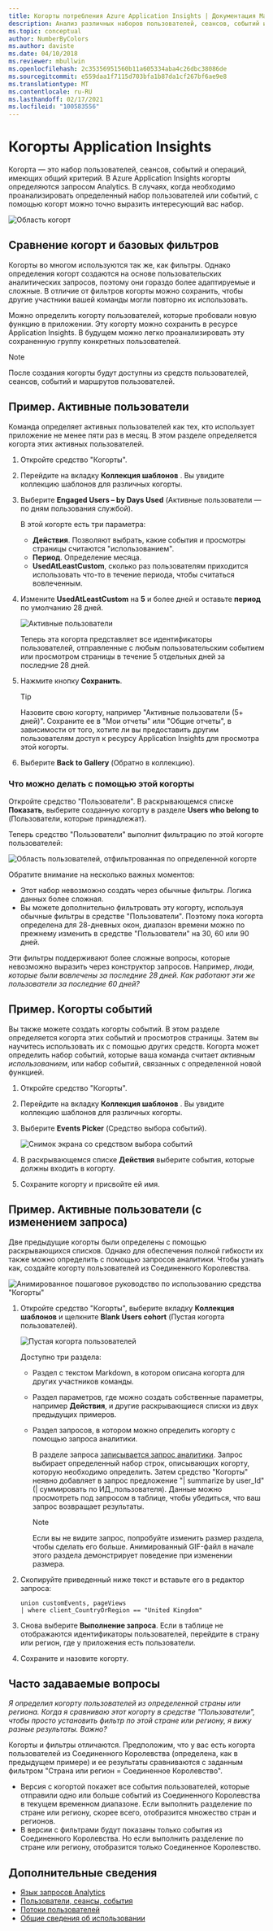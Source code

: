 ```yaml
---
title: Когорты потребления Azure Application Insights | Документация Майкрософт
description: Анализ различных наборов пользователей, сеансов, событий и операций по общему критерию.
ms.topic: conceptual
author: NumberByColors
ms.author: daviste
ms.date: 04/10/2018
ms.reviewer: mbullwin
ms.openlocfilehash: 2c35356951560b11a605334aba4c26dbc38086de
ms.sourcegitcommit: e559daa1f7115d703bfa1b87da1cf267bf6ae9e8
ms.translationtype: MT
ms.contentlocale: ru-RU
ms.lasthandoff: 02/17/2021
ms.locfileid: "100583556"
---
```

# <a name="application-insights-cohorts"></a>Когорты Application Insights

Когорта — это набор пользователей, сеансов, событий и операций, имеющих общий критерий. В Azure Application Insights когорты определяются запросом Analytics. В случаях, когда необходимо проанализировать определенный набор пользователей или событий, с помощью когорт можно точно выразить интересующий вас набор.

![Область когорт](./media/usage-cohorts/001.png)

## <a name="cohorts-versus-basic-filters"></a>Сравнение когорт и базовых фильтров

Когорты во многом используются так же, как фильтры. Однако определения когорт создаются на основе пользовательских аналитических запросов, поэтому они гораздо более адаптируемые и сложные. В отличие от фильтров когорты можно сохранить, чтобы другие участники вашей команды могли повторно их использовать.

Можно определить когорту пользователей, которые пробовали новую функцию в приложении. Эту когорту можно сохранить в ресурсе Application Insights. В будущем можно легко проанализировать эту сохраненную группу конкретных пользователей.

> [!NOTE]
> После создания когорты будут доступны из средств пользователей, сеансов, событий и маршрутов пользователей.

## <a name="example-engaged-users"></a>Пример. Активные пользователи

Команда определяет активных пользователей как тех, кто использует приложение не менее пяти раз в месяц. В этом разделе определяется когорта этих активных пользователей.

1. Откройте средство "Когорты".

2. Перейдите на вкладку **Коллекция шаблонов** . Вы увидите коллекцию шаблонов для различных когорты.

3. Выберите **Engaged Users – by Days Used** (Активные пользователи — по дням пользования службой).

    В этой когорте есть три параметра:
    * **Действия**. Позволяют выбрать, какие события и просмотры страницы считаются "использованием".
    * **Период**. Определение месяца.
    * **UsedAtLeastCustom**, сколько раз пользователям приходится использовать что-то в течение периода, чтобы считаться вовлеченным.

4. Измените **UsedAtLeastCustom** на **5** и более дней и оставьте **период** по умолчанию 28 дней.

    ![Активные пользователи](./media/usage-cohorts/003.png)

    Теперь эта когорта представляет все идентификаторы пользователей, отправленные с любым пользовательским событием или просмотром страницы в течение 5 отдельных дней за последние 28 дней.

5. Нажмите кнопку **Сохранить**.

   > [!TIP]
   > Назовите свою когорту, например "Активные пользователи (5+ дней)". Сохраните ее в "Мои отчеты" или "Общие отчеты", в зависимости от того, хотите ли вы предоставить другим пользователям доступ к ресурсу Application Insights для просмотра этой когорты.

6. Выберите **Back to Gallery** (Обратно в коллекцию).

### <a name="what-can-you-do-by-using-this-cohort"></a>Что можно делать с помощью этой когорты

Откройте средство "Пользователи". В раскрывающемся списке **Показать**, выберите созданную когорту в разделе **Users who belong to** (Пользователи, которые принадлежат).

Теперь средство "Пользователи" выполнит фильтрацию по этой когорте пользователей:

![Область пользователей, отфильтрованная по определенной когорте](./media/usage-cohorts/004.png)

Обратите внимание на несколько важных моментов:

* Этот набор невозможно создать через обычные фильтры. Логика данных более сложная.
* Вы можете дополнительно фильтровать эту когорту, используя обычные фильтры в средстве "Пользователи". Поэтому пока когорта определена для 28-дневных окон, диапазон времени можно по прежнему изменить в средстве "Пользователи" на 30, 60 или 90 дней.

Эти фильтры поддерживают более сложные вопросы, которые невозможно выразить через конструктор запросов. Например, _люди, которые были вовлечены за последние 28 дней. Как работают эти же пользователи за последние 60 дней?_

## <a name="example-events-cohort"></a>Пример. Когорты событий

Вы также можете создать когорты событий. В этом разделе определяется когорта этих событий и просмотров страницы. Затем вы научитесь использовать их с помощью других средств. Когорта может определить набор событий, которые ваша команда считает _активным использованием_, или набор событий, связанных с определенной новой функцией.

1. Откройте средство "Когорты".

2. Перейдите на вкладку **Коллекция шаблонов** . Вы увидите коллекцию шаблонов для различных когорты.

3. Выберите **Events Picker** (Средство выбора событий).

    ![Снимок экрана со средством выбора событий](./media/usage-cohorts/006.png)

4. В раскрывающемся списке **Действия** выберите события, которые должны входить в когорту.

5. Сохраните когорту и присвойте ей имя.

## <a name="example-active-users-where-you-modify-a-query"></a>Пример. Активные пользователи (с изменением запроса)

Две предыдущие когорты были определены с помощью раскрывающихся списков. Однако для обеспечения полной гибкости их также можно определить с помощью запросов аналитики. Чтобы узнать как, создайте когорту пользователей из Соединенного Королевства.

![Анимированное пошаговое руководство по использованию средства "Когорты"](./media/usage-cohorts/cohorts0001.gif)

1. Откройте средство "Когорты", выберите вкладку **Коллекция шаблонов** и щелкните **Blank Users cohort** (Пустая когорта пользователей).

    ![Пустая когорта пользователей](./media/usage-cohorts/001.png)

    Доступно три раздела:
   * Раздел с текстом Markdown, в котором описана когорта для других участников команды.

   * Раздел параметров, где можно создать собственные параметры, например **Действия**, и другие раскрывающиеся списки из двух предыдущих примеров.

   * Раздел запросов, в котором можно определить когорту с помощью запроса аналитики.

     В разделе запроса [записывается запрос аналитики](/azure/kusto/query). Запрос выбирает определенный набор строк, описывающих когорту, которую необходимо определить. Затем средство "Когорты" неявно добавляет в запрос предложение "| summarize by user_Id" (| суммировать по ИД_пользователя). Данные можно просмотреть под запросом в таблице, чтобы убедиться, что ваш запрос возвращает результаты.

     > [!NOTE]
     > Если вы не видите запрос, попробуйте изменить размер раздела, чтобы сделать его больше. Анимированный GIF-файл в начале этого раздела демонстрирует поведение при изменении размера.

2. Скопируйте приведенный ниже текст и вставьте его в редактор запроса:

    ```KQL
    union customEvents, pageViews
    | where client_CountryOrRegion == "United Kingdom"
    ```

3. Снова выберите **Выполнение запроса**. Если в таблице не отображаются идентификаторы пользователей, перейдите в страну или регион, где у приложения есть пользователи.

4. Сохраните и назовите когорту.

## <a name="frequently-asked-questions"></a>Часто задаваемые вопросы

_Я определил когорту пользователей из определенной страны или региона. Когда я сравниваю этот когорту в средстве "Пользователи", чтобы просто установить фильтр по этой стране или региону, я вижу разные результаты. Важно?_

Когорты и фильтры отличаются. Предположим, что у вас есть когорта пользователей из Соединенного Королевства (определена, как в предыдущем примере) и ее результаты сравниваются с заданным фильтром "Страна или регион = Соединенное Королевство".

* Версия с когортой покажет все события пользователей, которые отправили одно или больше событий из Соединенного Королевства в текущем временном диапазоне. Если выполнить разделение по стране или региону, скорее всего, отобразится множество стран и регионов.
* В версии с фильтрами будут показаны только события из Соединенного Королевства. Но если выполнить разделение по стране или региону, отобразится только Соединенное Королевство.

## <a name="learn-more"></a>Дополнительные сведения

* [Язык запросов Analytics](../logs/log-analytics-tutorial.md?toc=%2fazure%2fazure-monitor%2ftoc.json)
* [Пользователи, сеансы, события](usage-segmentation.md)
* [Потоки пользователей](usage-flows.md)
* [Общие сведения об использовании](usage-overview.md)